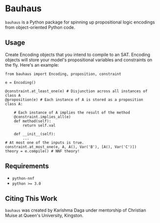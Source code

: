 # Bauhaus

`bauhaus` is a Python package for spinning up propositional logic encodings from object-oriented Python code. 

## Usage
Create Encoding objects that you intend to compile to an SAT. Encoding objects will store your model's propositional variables
and constraints on the fly. Here's an example:

    from bauhaus import Encoding, proposition, constraint

    e = Encoding()

    @constraint.at_least_one(e) # Disjunction across all instances of class A
    @proposition(e) # Each instance of A is stored as a proposition
    class A:
        
        # Each instance of A implies the result of the method
        @constraint.implies_all(e)
        def method(self):
            return self.val
        
        def __init__(self):
            ...
    # At most one of the inputs is true. 
    constraint.at_most_one(e, A, A(), Var('B'), [A(), Var('C')]) 
    theory = e.compile() # NNF theory!


## Requirements
- `python-nnf`
- `python >= 3.0`

## Citing This Work
`bauhaus` was created by Karishma Daga under mentorship of Christian Muise at Queen's University, Kingston.
